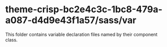 # theme-crisp-bc2e4c3c-1bc8-479a-a087-d4d9e43f1a57/sass/var

This folder contains variable declaration files named by their component class.

